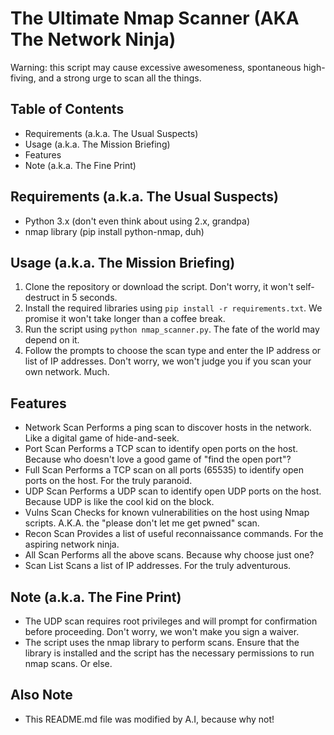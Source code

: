 # The Ultimate Nmap Scanner (AKA The Network Ninja)

Warning: this script may cause excessive awesomeness, spontaneous high-fiving, and a strong urge to scan all the things.

## Table of Contents

- Requirements (a.k.a. The Usual Suspects)
- Usage (a.k.a. The Mission Briefing)
- Features
- Note (a.k.a. The Fine Print)

## Requirements (a.k.a. The Usual Suspects)

- Python 3.x (don't even think about using 2.x, grandpa)
- nmap library (pip install python-nmap, duh)

## Usage (a.k.a. The Mission Briefing)

1. Clone the repository or download the script. Don't worry, it won't self-destruct in 5 seconds.
2. Install the required libraries using `pip install -r requirements.txt`. We promise it won't take longer than a coffee break.
3. Run the script using `python nmap_scanner.py`. The fate of the world may depend on it.
4. Follow the prompts to choose the scan type and enter the IP address or list of IP addresses. Don't worry, we won't judge you if you scan your own network. Much.

## Features

- Network Scan
  Performs a ping scan to discover hosts in the network. Like a digital game of hide-and-seek.
- Port Scan
  Performs a TCP scan to identify open ports on the host. Because who doesn't love a good game of "find the open port"?
- Full Scan
  Performs a TCP scan on all ports (65535) to identify open ports on the host. For the truly paranoid.
- UDP Scan
  Performs a UDP scan to identify open UDP ports on the host. Because UDP is like the cool kid on the block.
- Vulns Scan
  Checks for known vulnerabilities on the host using Nmap scripts. A.K.A. the "please don't let me get pwned" scan.
- Recon Scan
  Provides a list of useful reconnaissance commands. For the aspiring network ninja.
- All Scan
  Performs all the above scans. Because why choose just one?
- Scan List
  Scans a list of IP addresses. For the truly adventurous.

## Note (a.k.a. The Fine Print)

- The UDP scan requires root privileges and will prompt for confirmation before proceeding. Don't worry, we won't make you sign a waiver.
- The script uses the nmap library to perform scans. Ensure that the library is installed and the script has the necessary permissions to run nmap scans. Or else.

## Also Note
  
- This README.md file was modified by A.I, because why not!

